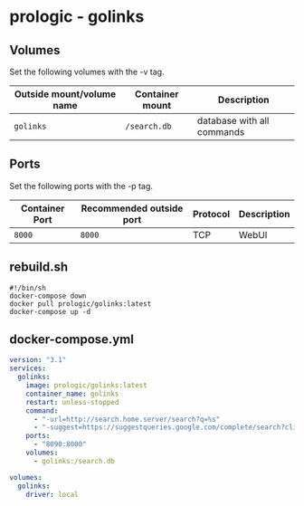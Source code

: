 # prologic - golinks

## Volumes

Set the following volumes with the -v tag.

| Outside mount/volume name | Container mount | Description                |
| ------------------------- | --------------- | -------------------------- |
| `golinks`                 | `/search.db`    | database with all commands |

## Ports

Set the following ports with the -p tag.

| Container Port | Recommended outside port | Protocol | Description |
| -------------- | ------------------------ | -------- | ----------- |
| `8000`         | `8000`                   | TCP      | WebUI       |

## rebuild.sh

```shell
#!/bin/sh
docker-compose down
docker pull prologic/golinks:latest
docker-compose up -d
```

## docker-compose.yml

```yml
version: "3.1"
services:
  golinks:
    image: prologic/golinks:latest
    container_name: golinks
    restart: unless-stopped
    command:
      - "-url=http://search.home.server/search?q=%s"
      - "-suggest=https://suggestqueries.google.com/complete/search?client=firefox&q=%s"
    ports:
      - "8090:8000"
    volumes:
      - golinks:/search.db

volumes:
  golinks:
    driver: local
```
